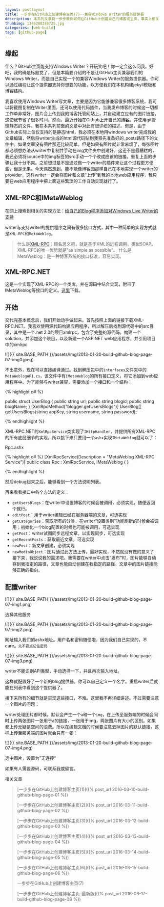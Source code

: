 ```yaml
---
layout: postlayout
title: 一步步在GitHub上创建博客主页(7)--兼容Windows Writer的服务提供器
description: 本系列文章将一步步教你如何在GitHub上创建自己的博客或主页，事实上相关的文章网上有很多，这里只是把自己的经验分享给新手，方便他们逐步开始GitHub之旅。本篇将介绍如何使GitHub博客如何兼容Windows Writer。
thumbimg: 1346208288725.jpg
categories: [web-build]
tags: [github-page]
---
```


## 缘起

什么？GitHub主页能支持Windows Writer？开玩笑吧！你一定会这么问我。好吧，我的确是标题党了，但是本篇要介绍的不是让GitHub主页兼容我们的Windows Writer，而是自己实现一个的兼容Windows Writer的服务提供器。你可以通过编程让这个提供器支持你想要的功能，以方便我们在本机构建jekyll模板和博客结构。

我喜欢使用Windows Writer写文章，主要是因为它能够兼容很多博客系统，我可以将截图复制在Writer里面，还可以使用代码插件，当我发布博客的时候这一切都工作单非常好，图片会上传到我的博客托管网站上，并自动建立应有的图片链接。这使我节省了很多时间。然而，最近开始在Github上开自己的[博客](http://http//pchou.info)。并使用git管理静态的文件。我在本系列前面的文章中对此有很详细的描述。但是，由于Github实际上仅仅支持的是静态html，我必须在本地用windows writer完成我的文章编辑，然后将writer生成的html源代码贴到我预先准备好的_posts路径下的文件中。如果文章没有图片那还比较简单，但是如果有图片就非常麻烦了，每张图片都必须想办法从writer中复制并手动在img文件夹中创建好，这还不是最糟糕的，我还必须将source中的img标签的src手动一个个改成应该的链接。重复上面的步骤让我十分不爽。之前想过是不是通过做一个writer的插件来让这个过程更方便些，但是无果。今天偶然想到，能不能像博客园那样自己在本地实现一个writer的provider，这样writer一定会将图片和文章“上传”到我的本地web应用程序，我只要在web应用程序中把上面这些繁琐的工作自动实现就行了。

 

## XML-RPC和IMetaWeblog

在网上搜索到相关的实现方法：[给自己的Blog程序添加对Windows Live Writer的支持](http://www.cnblogs.com/Dah/archive/2007/04/02/697312.html)

writer与支持writer的提供程序之间有很多接口方式，其中一种简单的实现方式就是`XML-RPC`和`MetaWeblog`。

> 什么是[XML-RPC](http://xml-rpc.net/faq/xmlrpcnetfaq-2-5-0.html#1.1)：顾名思义吧，就是基于XML的远程调用，类似SOAP。XML-RPC的唯一优势就是”as simple as possible”。
> 什么是MetaWeblog：是一种博客系统的接口标准，容易实现。


## XML-RPC.NET

这是一个实现了XML-RPC的一个类库，并在源码中结合实现，附带了IMetaWeblog等接口的定义。[这里](http://xml-rpc.net/download.html)下载。


## 开始

交代完基本概念后，我们开始动手做起来。首先按照上面的链接下载XML-RPC.NET。我喜欢使用源代码构建应用程序，所以解压后找到源代码中的src目录，其中是一个.net 2.0的项目xmlrpc，包含了完整的源代码。构建一个solution，并添加这个项目，以及新建一个ASP.NET web应用程序，并引用项目中的xmlrpc

![]({{ site.BASE_PATH }}/assets/img/2013-01-20-build-github-blog-page-07-img0.jpeg)

不出意外，现在可以直接编译通过。找到解压包中的`interfaces`文件夹中的`MetaWeblogAPI.cs`，该文件中有`IMetaWeblog`的所有接口定义，将它添加到web应用程序中。为了能够与writer兼容，需要添加一个接口和一个结构：

{% highlight c# %}

public struct UserBlog
{
   public string url;
   public string blogid;
   public string blogName;
}
[XmlRpcMethod("blogger.getUsersBlogs")]
UserBlog[] getUsersBlogs(string appKey, string username, string password);

{% endhighlight %}

XML-RPC.NET的`XmlRpcService`类实现了`IHttpHandler`，并提供所有XML-RPC的所有底层细节的实现。所以接下来只要用一个`ashx`实现`IMetaWeblog`就可以了：

Rpc.ashx

{% highlight c# %}
[XmlRpcService(Description = "MetaWeblog XML-RPC Service")]
public class Rpc : XmlRpcService, IMetaWeblog
{
}

{% endhighlight %}

然后debug起来之后，能够看到一个方法说明列表。

再来看看接口中各个方法的定义：

- `getUsersBlogs`：在writer中设置博客的时候会被调用，必须实现，随便返回个就行。
- `editPost`：用于writer编辑已经在服务器端的文章，可选实现
- `getCategories`：获取所有的分类，在writer“设置类别”功能刷新的时候会被调用；初始化一个blog配置的时候也可能被调用，可选实现
- `getPost`：writer试图同步远程文章，以实现同步，可选实现
- `getRecentPosts`：获取最近文章，可选实现
- `newPost`：新文章创建，必须实现
- `newMediaObject`：图片通过此方法上传，最好实现，不然就没有做的意义了
接下来，我说说我的需求吧。我需要在writer中点击“发布”时，图片能够自动存到我指定的路径，文章也能自动创建在我指定的路径，文章中的图片链接能够正确的指向。

## 配置writer

![]({{ site.BASE_PATH }}/assets/img/2013-01-20-build-github-blog-page-07-img1.png)

选择其他服务

![]({{ site.BASE_PATH }}/assets/img/2013-01-20-build-github-blog-page-07-img2.png)

网址输入我们的ashx地址。用户名和密码随便啦，因为我们自己实现的，不care。`先不要点记住密码`

![]({{ site.BASE_PATH }}/assets/img/2013-01-20-build-github-blog-page-07-img3.png)

writer不能识别API类型，手动选择一下，并且再次输入地址。

这样就配置好了一个新的blog提供器，你可以自己定义一个名字。重启writer后就能在列表中看到这个提供器了。


接下来所有的细节就是实现这些接口，不难。这里我不再详细讲述。不过需要注意一个图片的问题：

writer处理图片都时候，默认会产生一个`a`和一个`img`，在上传至服务端的时候会同时上传两张图片一张用于a的链接，一张用于img，两张图片有大小的区别。如果都上传无疑是空间的浪费。所以在编辑文档的时候要注意去掉图片的默认链接，这样上传至服务端的图片就会只有一张：

![]({{ site.BASE_PATH }}/assets/img/2013-01-20-build-github-blog-page-07-img4.png)

选中图片，设置为”无连接“

如果有人需要源码，可联系我或留言。

相关文章

> [一步步在GitHub上创建博客主页(1)]({% post_url 2016-03-10-build-github-blog-page-01 %})
>
> [一步步在GitHub上创建博客主页(2)]({% post_url 2016-03-11-build-github-blog-page-02 %})
>
> [一步步在GitHub上创建博客主页(3)]({% post_url 2016-03-12-build-github-blog-page-03 %})
>
> [一步步在GitHub上创建博客主页(4)]({% post_url 2016-03-13-build-github-blog-page-04 %})
>
> [一步步在GitHub上创建博客主页(5)]({% post_url 2016-03-14-build-github-blog-page-05 %})
> 
> [一步步在GitHub上创建博客主页(6)]({% post_url 2016-03-15-build-github-blog-page-06 %})
>
> 一步步在GitHub上创建博客主页(7)
> 
> [一步步在GitHub上创建博客主页-最新版]({% post_url 2016-03-17-build-github-blog-page-08 %})